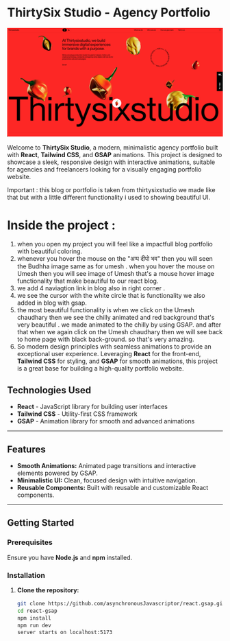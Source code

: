 # ThirtySix Studio - Agency Portfolio

![ThirtySix Studio Banner](./36.png)

Welcome to **ThirtySix Studio**, a modern, minimalistic agency portfolio built with **React**, **Tailwind CSS**, and **GSAP** animations. This project is designed to showcase a sleek, responsive design with interactive animations, suitable for agencies and freelancers looking for a visually engaging portfolio website.

   Important : this blog or portfolio is taken from thirtysixstudio we made like that but with a little different functionality i used to showing beautiful UI.

# Inside the project :
1. when you open my project you will feel like a impactfull blog portfolio with  beautiful coloring.
2. whenever you hover the mouse on the "अप्प दीपो भव" then you will seen the Budhha image  same as for umesh . when you hover the mouse on Umesh then you will see image of Umesh that's a mouse hover image functionality that make beautiful to our react blog.
3. we add 4 naviagtion link in blog also in right corner .
4. we see the cursor with the white circle that is functionality we also added in blog with gsap.
5. the most beautiful functionality is when we click on the Umesh chaudhary then we see the chilly animated and red background that's very beautiful . we made animated to the chilly by using GSAP. and after that when we again click on the Umesh chaudhary then we will see back to home page with black back-ground. so that's very amazing.
6.  So modern design principles with seamless animations to provide an exceptional user experience. Leveraging **React** for the front-end, **Tailwind CSS** for styling, and **GSAP** for smooth animations, this project is a great base for building a high-quality portfolio website.


## Technologies Used

- **React** - JavaScript library for building user interfaces
- **Tailwind CSS** - Utility-first CSS framework
- **GSAP** - Animation library for smooth and advanced animations

---

## Features

- **Smooth Animations:** Animated page transitions and interactive elements powered by GSAP.
- **Minimalistic UI:** Clean, focused design with intuitive navigation.
- **Reusable Components:** Built with reusable and customizable React components.

---

## Getting Started

### Prerequisites

Ensure you have **Node.js** and **npm** installed.

### Installation

1. **Clone the repository:**
   ```bash
   git clone https://github.com/asynchronousJavascriptor/react.gsap.git
   cd react-gsap
   npm install
   npm run dev
   server starts on localhost:5173
